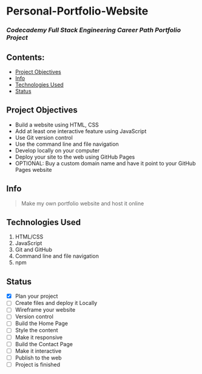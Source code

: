 # Personal-Portfolio-Website
### _Codecademy Full Stack Engineering Career Path Portfolio Project_

## Contents: 
* [Project Objectives](#Project-Objectives)<br>
* [Info](#Info)<br>
* [Technologies Used](#Technologies-Used)<br>
* [Status](#Status)<br>

## Project Objectives
* Build a website using HTML, CSS
* Add at least one interactive feature using JavaScript
* Use Git version control
* Use the command line and file navigation
* Develop locally on your computer
* Deploy your site to the web using GitHub Pages
* OPTIONAL: Buy a custom domain name and have it point to your GitHub Pages website

## Info
> Make my own portfolio website and host it online

## Technologies Used
1. HTML/CSS
2. JavaScript
3. Git and GitHub
4. Command line and file navigation
5. npm 

## Status
- [x] Plan your project
- [ ] Create files and deploy it Locally
- [ ] Wireframe your website
- [ ] Version control
- [ ] Build the Home Page
- [ ] Style the content
- [ ] Make it responsive
- [ ] Build the Contact Page
- [ ] Make it interactive
- [ ] Publish to the web
- [ ] Project is finished
